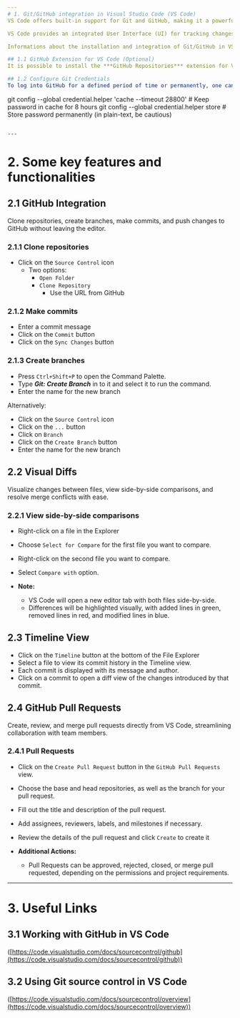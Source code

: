 ```yaml
---
# 1. Git/GitHub integration in Visual Studio Code (VS Code)
VS Code offers built-in support for Git and GitHub, making it a powerful tool for version control and collaboration.

VS Code provides an integrated User Interface (UI) for tracking changes and the state of Git repositories. To begin working with GitHub in VSCode, it is necessary to have a GitHub account. 

Informations about the installation and integration of Git/GitHub in VS Code can be find in the **Useful Links** section under **Working with GitHub in VS Code**.

## 1.1 GitHub Extension for VS Code (Optional)
It is possible to install the ***GitHub Repositories*** extension for VS Code, which provides additional features and functionality for GitHub integration. More information about this extension can be find in the **Useful Links** section under **Working with GitHub in VS Code**.

## 1.2 Configure Git Credentials
To log into GitHub for a defined period of time or permanently, one can configure Git credentials using the following commands:

```
git config --global credential.helper 'cache --timeout 28800' # Keep password in cache for 8 hours
git config --global credential.helper store # Store password permanently (in plain-text, be cautious)
```

---
```

# 2. Some key features and functionalities

## 2.1 GitHub Integration 
Clone repositories, create branches, make commits, and push changes to GitHub without leaving the editor.

### 2.1.1 Clone repositories
* Click on the `Source Control` icon  
  * Two options:
    * `Open Folder` 
    * `Clone Repository`
      * Use the URL from GitHub

### 2.1.2 Make commits
* Enter a commit message
* Click on the `Commit` button
* Click on the `Sync Changes` button

### 2.1.3 Create branches
* Press `Ctrl+Shift+P` to open the Command Palette.
* Type ***Git: Create Branch*** in to it and select it to run the command.
* Enter the name for the new branch

Alternatively:
* Click on the `Source Control` icon  
* Click on the `...` button 
* Click on `Branch`
* Click on the `Create Branch` button
* Enter the name for the new branch

## 2.2 Visual Diffs 
Visualize changes between files, view side-by-side comparisons, and resolve merge conflicts with ease.

### 2.2.1 View side-by-side comparisons
* Right-click on a file in the Explorer
* Choose `Select for Compare` for the first file you want to compare.
* Right-click on the second file you want to compare.
* Select `Compare with` option.

* **Note:**
  * VS Code will open a new editor tab with both files side-by-side.
  * Differences will be highlighted visually, with added lines in green, removed lines in red, and modified lines in blue.

## 2.3 Timeline View
* Click on the `Timeline` button at the bottom of the File Explorer
* Select a file to view its commit history in the Timeline view.
* Each commit is displayed with its message and author.
* Click on a commit to open a diff view of the changes introduced by that commit.

## 2.4 GitHub Pull Requests
Create, review, and merge pull requests directly from VS Code, streamlining collaboration with team members.

### 2.4.1 Pull Requests
* Click on the `Create Pull Request` button in the `GitHub Pull Requests` view.
* Choose the base and head repositories, as well as the branch for your pull request.
* Fill out the title and description of the pull request.
* Add assignees, reviewers, labels, and milestones if necessary.
*  Review the details of the pull request and click `Create` to create it

* **Additional Actions:**
  * Pull Requests can be approved, rejected, closed, or merge pull requested, depending on the permissions and project requirements.

---
# 3. Useful Links
## 3.1 Working with GitHub in VS Code
([https://code.visualstudio.com/docs/sourcecontrol/github](https://code.visualstudio.com/docs/sourcecontrol/github))
## 3.2 Using Git source control in VS Code
([https://code.visualstudio.com/docs/sourcecontrol/overview](https://code.visualstudio.com/docs/sourcecontrol/overview))



